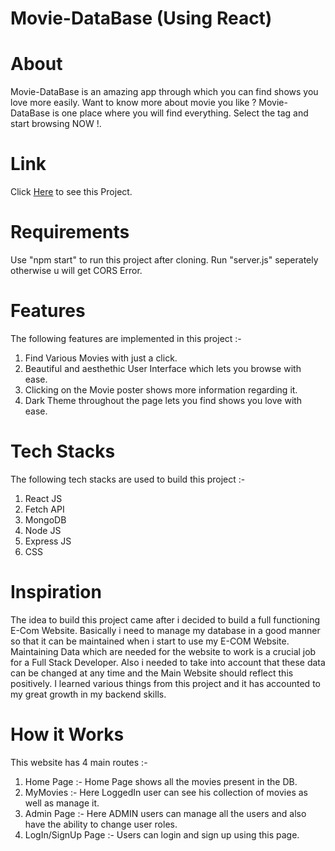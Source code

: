 # <h1>Movie-DataBase (Using React)</h1>

# About

Movie-DataBase is an amazing app through which you can find shows you love more easily. Want to know more about movie you like ? Movie-DataBase is one place where you will find everything. Select the tag and start browsing NOW !.

# Link 

Click&nbsp;<a href="https://dashing-seahorse-d8c84b.netlify.app/">Here</a>&nbsp;to see this Project.

# Requirements

Use "npm start" to run this project after cloning. Run "server.js" seperately otherwise u will get CORS Error.

# Features

 The following features are implemented in this project :-
        <ol>
            <li>Find Various Movies with just a click.</li>
            <li>Beautiful and aesthethic User Interface which lets you browse with ease.</li>
            <li>Clicking on the Movie poster shows more information regarding it.</li>
            <li>Dark Theme throughout the page lets you find shows you love with ease.</li>
        </ol>
        
# Tech Stacks     

The following tech stacks are used to build this project :-
        <ol>
            <li>React JS</li>
            <li>Fetch API</li>
            <li>MongoDB</li>
            <li>Node JS</li>
            <li>Express JS</li>
            <li>CSS</li>
        </ol>
        
# Inspiration
The idea to build this project came after i decided to build a full functioning E-Com Website. Basically i need to manage my database in a good manner so that it can be maintained when i start to use my E-COM Website. Maintaining Data which are needed for the website to work is a crucial job for a Full Stack Developer. Also i needed to take into account that these data can be changed at any time and the Main Website should reflect this positively. I learned various things from this project and it has accounted to my great growth in my backend skills. 
 
# How it Works
This website has 4 main routes :-
1. Home Page :- Home Page shows all the movies present in the DB.
2. MyMovies :- Here LoggedIn user can see his collection of movies as well as manage it.
3. Admin Page :- Here ADMIN users can manage all the users and also have the ability to change user roles.
4. LogIn/SignUp Page :- Users can login and sign up using this page.
